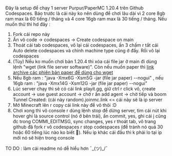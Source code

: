 Đây là setup để chạy 1 server Purpur/PaperMC 1.20.4 trên Github Codespaces. Báo trước là cái này ko nên dùng để chơi lâu dài vì 2 core 8gb ram max là 60 tiếng / tháng và 4 core 16gb ram max là 30 tiếng / tháng. Nếu muốn thử thì hd đây :
1. Fork cái repo này
2. Ấn vô code -> codespaces -> Create codespace on main
3. Thoát cái tab codespaces, vô lại cái codespaces, ấn 3 chấm r tắt cái Auto delete codespaces và chỉnh machine type cũng ở đấy. Rồi vô lại codespaces
4. (Tùy) Nếu ko muốn chơi bản 1.20.4 thì xóa cái file jar ở main đi dùng lệnh "wget (link file server software)". Còn nếu muốn paper thì [link archive các phiên bản paper để dùng cho wget](<https://qing762.is-a.dev/api/papermc>)
5. Nếu 8gb ram : "java -Xmx6G -Xsm5G -jar (file jar paper) --nogui" , nếu 16gb ram : "java -Xmx14G -Xsm12G -jar (file jar paper) --nogui"
6. Lúc server chạy thì sẽ có cái link playit.gg, giữ ctrl r click vô, create account -> use guest account -> chờ r ấn add agent -> chờ tiếp và boom Tunnel Created: (cái này random).joinmc.link <= cái này sẽ là ip server
7. Mở Minecraft lên r copy cái link này để vô thôi :D
8. Chơi xong thì vô console r dùng lệnh stop để dừng server, tìm cái nút khi hover ghi là source control (nó ở bên trái), ấn commit, yes, ghi cái j cũng đc trong COMMI_EDITMSG, sync changes, yes r thoát tab, vô trang github đã fork r vô codespaces r stop codespaces (để tránh nó quá 30 hoặc 60 tiếng lúc nào ko biết 🐧). Nếu ip khác cái đầu thì k phải lo tại ip mới nó sẽ hiện trong console

TO DO : làm cái readme nó dễ hiểu hơn ¯\_(ツ)_/¯
